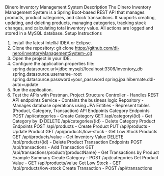 Dinero Inventory Management System
Description
The Dinero Inventory Management System is a Spring Boot-based REST API that manages products, product categories, and stock transactions. It supports creating, updating, and deleting products, managing categories, tracking stock changes, and calculating total inventory value. All actions are logged and stored in a MySQL database.
Setup Instructions
1. Install the latest IntelliJ IDEA or Eclipse.
2. Clone the repository:
   git clone https://github.com/di-nero/InventoryManagementSystem-.git
3. Open the project in your IDE.
4. Configure the application.properties file:
   spring.datasource.url=jdbc:mysql://localhost:3306/inventory_db
   spring.datasource.username=root
   spring.datasource.password=your_password
   spring.jpa.hibernate.ddl-auto=update
5. Run the application.
6. Test the APIs with Postman.
 Project Structure
Controller - Handles REST API endpoints
Service - Contains the business logic
Repository - Manages database operations using JPA
Entities - Represent tables (Product, Category, Transaction)
 API Endpoints
    Category Endpoints
POST /api/categories - Create Category
GET /api/category/{id} - Get Category by ID
DELETE /api/categories/{id} - Delete Category
 Product Endpoints
POST /api/products - Create Product
PUT /api/products - Update Product
GET /api/products/low-stock - Get Low Stock Products
GET /api/products/value - Get Inventory Value
DELETE /api/products/{id} - Delete Product
 Transaction Endpoints
POST /api/transactions - Add Transaction
GET /api/transactions/product/{productName} - Get Transactions by Product
 Example Summary
Create Category - POST /api/categories
Get Product Value - GET /api/products/value
Get Low Stock - GET /api/products/low-stock
Create Transaction - POST /api/transactions
